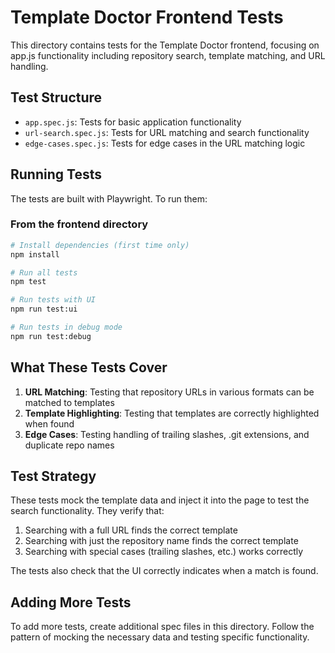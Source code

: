 # Template Doctor Frontend Tests

This directory contains tests for the Template Doctor frontend, focusing on app.js functionality including repository search, template matching, and URL handling.

## Test Structure

- `app.spec.js`: Tests for basic application functionality 
- `url-search.spec.js`: Tests for URL matching and search functionality
- `edge-cases.spec.js`: Tests for edge cases in the URL matching logic

## Running Tests

The tests are built with Playwright. To run them:

### From the frontend directory

```bash
# Install dependencies (first time only)
npm install

# Run all tests
npm test

# Run tests with UI
npm run test:ui

# Run tests in debug mode
npm run test:debug
```

## What These Tests Cover

1. **URL Matching**: Testing that repository URLs in various formats can be matched to templates
2. **Template Highlighting**: Testing that templates are correctly highlighted when found
3. **Edge Cases**: Testing handling of trailing slashes, .git extensions, and duplicate repo names

## Test Strategy

These tests mock the template data and inject it into the page to test the search functionality. 
They verify that:

1. Searching with a full URL finds the correct template
2. Searching with just the repository name finds the correct template
3. Searching with special cases (trailing slashes, etc.) works correctly

The tests also check that the UI correctly indicates when a match is found.

## Adding More Tests

To add more tests, create additional spec files in this directory. Follow the pattern of mocking the necessary data and testing specific functionality.

